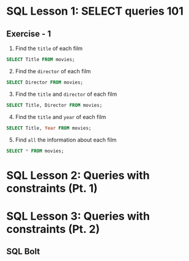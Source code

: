 # SQL Lesson 1: SELECT queries 101
## Exercise - 1
1. Find the `title` of each film 
```sql
SELECT Title FROM movies;
```
2. Find the `director` of each film 
```sql
SELECT Director FROM movies;
```
3. Find the `title` and `director` of each film 
```sql
SELECT Title, Director FROM movies;
```
4. Find the `title` and `year` of each film 
```sql
SELECT Title, Year FROM movies;
```
5. Find `all` the information about each film 
```sql
SELECT * FROM movies;
```



# SQL Lesson 2: Queries with constraints (Pt. 1)

# SQL Lesson 3: Queries with constraints (Pt. 2)

## SQL Bolt
